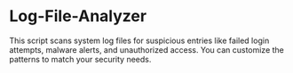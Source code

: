# Log-File-Analyzer
This script scans system log files for suspicious entries like failed login attempts, malware alerts, and unauthorized access. You can customize the patterns to match your security needs.
